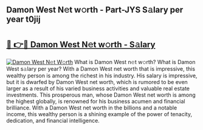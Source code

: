 ## Damon West N𝚎t w𝚘rth - Part-JYS S𝚊lary per year t0jij

# <h2><a href="http://gc34o7n.nevu.top/?p=Damon+West">🔗 👉🔴 Damon West N𝚎t w𝚘rth - S𝚊lary</a></h2>

[![Damon West N𝚎t W𝚘rth](https://i.imgur.com/Oavwk0R.jpeg)](http://gc34o7n.nevu.top/?p=Damon+West)
What is Damon West n𝚎t w𝚘rth? What is Damon West s𝚊lary per year?
With a Damon West net worth that is impressive, this wealthy person is among the richest in his industry. His salary is impressive, but it is dwarfed by Damon West net worth, which is rumored to be even larger as a result of his varied business activities and valuable real estate investments. This prosperous man, whose Damon West net worth is among the highest globally, is renowned for his business acumen and financial brilliance. With a Damon West net worth in the billions and a notable income, this wealthy person is a shining example of the power of tenacity, dedication, and financial intelligence.
